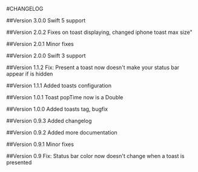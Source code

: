#CHANGELOG

##Version 3.0.0
Swift 5 support

##Version 2.0.2
Fixes on toast displaying, changed iphone toast max size"

##Version 2.0.1
Minor fixes

##Version 2.0.0
Swift 3 support

##Version 1.1.2
Fix: Present a toast now doesn't make your status bar appear if is hidden

##Version 1.1.1
Added toasts configuration

##Version 1.0.1
Toast popTime now is a Double

##Version 1.0.0
Added toasts tag, bugfix

##Version 0.9.3
Added changelog

##Version 0.9.2
Added more documentation

##Version 0.9.1
Minor fixes

##Version 0.9
Fix: Status bar color now doesn't change when a toast is presented
